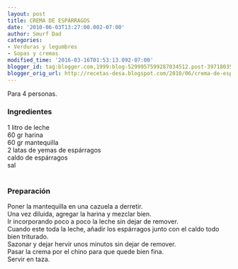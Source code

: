 ```yaml
---
layout: post
title: CREMA DE ESPÁRRAGOS
date: '2010-06-03T13:27:00.002-07:00'
author: Smurf Dad
categories:
- Verduras y legumbres
- Sopas y cremas
modified_time: '2016-03-16T01:53:13.092-07:00'
blogger_id: tag:blogger.com,1999:blog-5299957599287034512.post-3971803588114863330
blogger_orig_url: http://recetas-desa.blogspot.com/2010/06/crema-de-esparragos.html
---
```


Para 4 personas.<br /><h3>Ingredientes</h3>1 litro de leche<br />60 gr harina<br />60 gr mantequilla<br />2 latas de yemas de espárragos<br />caldo de espárragos<br />sal<br /><br /><h3>Preparación</h3>Poner la mantequilla en una cazuela a derretir.<br />Una vez diluida, agregar la harina y mezclar bien.<br />Ir incorporando poco a poco la leche sin dejar de remover.<br />Cuando este toda la leche, añadir los espárragos junto con el caldo todo bien triturado.<br />Sazonar y dejar hervir unos minutos sin dejar de remover.<br />Pasar la crema por el chino para que quede bien fina.<br />Servir en taza.